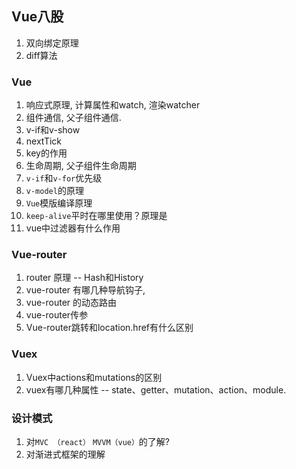 ## Vue八股
1. 双向绑定原理
2. diff算法
### Vue
1. 响应式原理, 计算属性和watch, 渲染watcher
2. 组件通信, 父子组件通信.
3. v-if和v-show
4. nextTick
5. key的作用
6. 生命周期, 父子组件生命周期
7. `v-if`和`v-for`优先级
8. `v-model`的原理
9. `Vue`模版编译原理
10. `keep-alive`平时在哪里使用？原理是
11. vue中过滤器有什么作用


### Vue-router
1. router 原理 -- Hash和History
2. vue-router 有哪几种导航钩子, 
3. vue-router 的动态路由
4. vue-router传参
5. Vue-router跳转和location.href有什么区别

### Vuex
1. Vuex中actions和mutations的区别
2. vuex有哪几种属性 -- state、getter、mutation、action、module.

### 设计模式
1. 对`MVC （react）` `MVVM（vue）`的了解?
2. 对渐进式框架的理解


